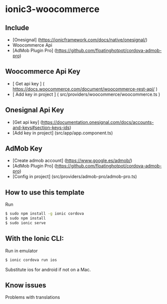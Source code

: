 # ionic3-woocommerce

## Include ##
- [Onesignal] (https://ionicframework.com/docs/native/onesignal/)
- Woocommerce Api
- [AdMob Plugin Pro] (https://github.com/floatinghotpot/cordova-admob-pro)


## Woocommerce Api Key
- [ Get api key ] ( https://docs.woocommerce.com/document/woocommerce-rest-api/ )
- [ Add key in project ]  ( src/providers/woocommerce/woocommerce.ts )

## Onesignal Api Key
- [Get api key] (https://documentation.onesignal.com/docs/accounts-and-keys#section-keys-ids)
- [Add key in project] (src/app/app.component.ts)

## AdMob Key
- [Create admob account] (https://www.google.es/admob/)
- [AdMob Plugin Pro] (https://github.com/floatinghotpot/cordova-admob-pro)
- [Config in project] (src/providers/admob-pro/admob-pro.ts)

## How to use this template

Run 
```bash
$ sudo npm install -g ionic cordova
$ sudo npm install
$ sudo ionic serve
```


## With the Ionic CLI:

Run in emulator

```bash
$ ionic cordova run ios
```

Substitute ios for android if not on a Mac.


## Know issues

Problems with translations